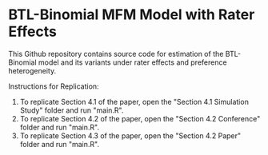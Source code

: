 # BTL-Binomial MFM Model with Rater Effects

This Github repository contains source code for estimation of the BTL-Binomial model and its variants under rater effects and preference heterogeneity. 

Instructions for Replication:

1. To replicate Section 4.1 of the paper, open the "Section 4.1 Simulation Study" folder and run "main.R".
2. To replicate Section 4.2 of the paper, open the "Section 4.2 Conference" folder and run "main.R".
3. To replicate Section 4.3 of the paper, open the "Section 4.2 Paper" folder and run "main.R".
